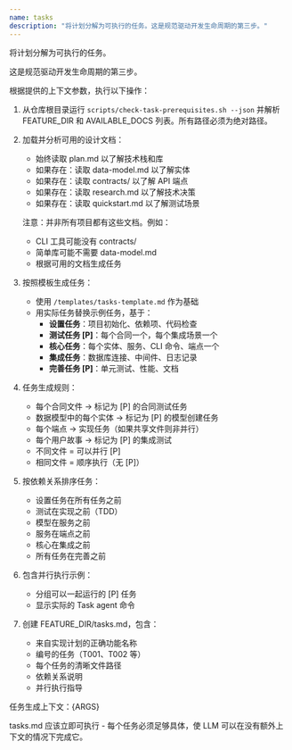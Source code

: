 ```yaml
---
name: tasks
description: "将计划分解为可执行的任务。这是规范驱动开发生命周期的第三步。"
---
```


将计划分解为可执行的任务。

这是规范驱动开发生命周期的第三步。

根据提供的上下文参数，执行以下操作：

1. 从仓库根目录运行 `scripts/check-task-prerequisites.sh --json` 并解析 FEATURE_DIR 和 AVAILABLE_DOCS 列表。所有路径必须为绝对路径。
2. 加载并分析可用的设计文档：
   - 始终读取 plan.md 以了解技术栈和库
   - 如果存在：读取 data-model.md 以了解实体
   - 如果存在：读取 contracts/ 以了解 API 端点
   - 如果存在：读取 research.md 以了解技术决策
   - 如果存在：读取 quickstart.md 以了解测试场景

   注意：并非所有项目都有这些文档。例如：
   - CLI 工具可能没有 contracts/
   - 简单库可能不需要 data-model.md
   - 根据可用的文档生成任务

3. 按照模板生成任务：
   - 使用 `/templates/tasks-template.md` 作为基础
   - 用实际任务替换示例任务，基于：
     * **设置任务**：项目初始化、依赖项、代码检查
     * **测试任务 [P]**：每个合同一个，每个集成场景一个
     * **核心任务**：每个实体、服务、CLI 命令、端点一个
     * **集成任务**：数据库连接、中间件、日志记录
     * **完善任务 [P]**：单元测试、性能、文档

4. 任务生成规则：
   - 每个合同文件 → 标记为 [P] 的合同测试任务
   - 数据模型中的每个实体 → 标记为 [P] 的模型创建任务
   - 每个端点 → 实现任务（如果共享文件则非并行）
   - 每个用户故事 → 标记为 [P] 的集成测试
   - 不同文件 = 可以并行 [P]
   - 相同文件 = 顺序执行（无 [P]）

5. 按依赖关系排序任务：
   - 设置任务在所有任务之前
   - 测试在实现之前（TDD）
   - 模型在服务之前
   - 服务在端点之前
   - 核心在集成之前
   - 所有任务在完善之前

6. 包含并行执行示例：
   - 分组可以一起运行的 [P] 任务
   - 显示实际的 Task agent 命令

7. 创建 FEATURE_DIR/tasks.md，包含：
   - 来自实现计划的正确功能名称
   - 编号的任务（T001、T002 等）
   - 每个任务的清晰文件路径
   - 依赖关系说明
   - 并行执行指导

任务生成上下文：{ARGS}

tasks.md 应该立即可执行 - 每个任务必须足够具体，使 LLM 可以在没有额外上下文的情况下完成它。
